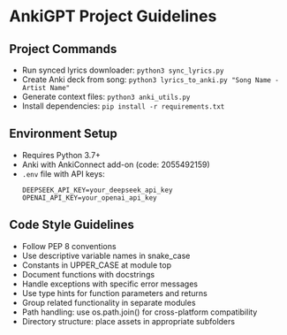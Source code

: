# AnkiGPT Project Guidelines

## Project Commands
- Run synced lyrics downloader: `python3 sync_lyrics.py`
- Create Anki deck from song: `python3 lyrics_to_anki.py "Song Name - Artist Name"`
- Generate context files: `python3 anki_utils.py`
- Install dependencies: `pip install -r requirements.txt`

## Environment Setup
- Requires Python 3.7+
- Anki with AnkiConnect add-on (code: 2055492159)
- `.env` file with API keys:
  ```
  DEEPSEEK_API_KEY=your_deepseek_api_key
  OPENAI_API_KEY=your_openai_api_key
  ```

## Code Style Guidelines
- Follow PEP 8 conventions
- Use descriptive variable names in snake_case
- Constants in UPPER_CASE at module top
- Document functions with docstrings
- Handle exceptions with specific error messages
- Use type hints for function parameters and returns
- Group related functionality in separate modules
- Path handling: use os.path.join() for cross-platform compatibility
- Directory structure: place assets in appropriate subfolders